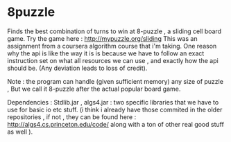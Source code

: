 8puzzle
=======

Finds the best combination of turns to win at 8-puzzle , a sliding cell board game.
Try the game here : http://mypuzzle.org/sliding
This was an assignment from a coursera algorithm course that i'm taking. 
One reason why the api is like the way it is is because we have to follow an exact instruction set on what all 
resources we can use , and exactly how the api should be. (Any deviation leads to loss of credit).

Note : the program can handle (given sufficient memory) any size of puzzle , But we call it 8-puzzle after the actual 
popular board game.


Dependencies : Stdlib.jar , algs4.jar : two specific libraries that we have to use for basic io etc stuff.
(i think i already have those commited in the older repositories , if not , they can be found here : http://algs4.cs.princeton.edu/code/
along with a ton of other real good stuff as well ).
